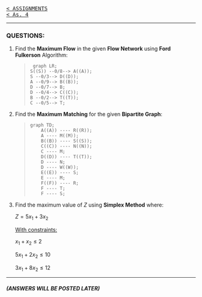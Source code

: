 [<kbd>< ASSIGNMENTS</kbd>](../../README.md#assignments-qa)  
[<kbd>< As. 4</kbd>](../a4/assignment_4.md)

---

### QUESTIONS:

1. Find the **Maximum Flow** in the given **Flow Network** using **Ford Fulkerson** Algorithm:

   > ```mermaid
   >  graph LR;
   > S((S)) --0/8--> A((A));
   > S --0/3--> D((D));
   > A --0/9--> B((B));
   > D --0/7--> B;
   > D --0/4--> C((C));
   > B --0/2--> T((T));
   > C --0/5--> T;
   > ```

2. Find the **Maximum Matching** for the given **Bipartite Graph**:
   > ```mermaid
   > graph TD;
   >     A((A)) ---- R((R));
   >     A ---- M((M));
   >     B((B)) ---- S((S));
   >     C((C)) ---- N((N));
   >     C ---- M;
   >     D((D)) ---- T((T));
   >     D ---- N;
   >     D ---- W((W));
   >     E((E)) ---- S;
   >     E ---- M;
   >     F((F)) ---- R;
   >     F ---- T;
   >     F ---- S;
   > ```

3. Find the maximum value of $Z$ using **Simplex Method** where:

    $Z = 5 x_1 + 3 x_2$

    <ins>With constraints:</ins>

    $x_1 + x_2 \leqslant 2$

    $5 x_1 + 2 x_2 \leqslant 10$

    $3 x_1 + 8 x_2 \leqslant 12$


---
##### (ANSWERS WILL BE POSTED LATER)